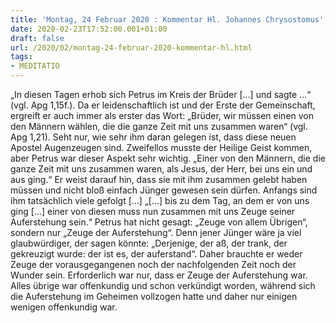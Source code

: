 ```yaml
---
title: 'Montag, 24 Februar 2020 : Kommentar Hl. Johannes Chrysostomus'
date: 2020-02-23T17:52:00.001+01:00
draft: false
url: /2020/02/montag-24-februar-2020-kommentar-hl.html
tags: 
- MEDITATIO
---
```


„In diesen Tagen erhob sich Petrus im Kreis der Brüder \[…\] und sagte …“ (vgl. Apg 1,15f.). Da er leidenschaftlich ist und der Erste der Gemeinschaft, ergreift er auch immer als erster das Wort: „Brüder, wir müssen einen von den Männern wählen, die die ganze Zeit mit uns zusammen waren“ (vgl. Apg 1,21). Seht nur, wie sehr ihm daran gelegen ist, dass diese neuen Apostel Augenzeugen sind. Zweifellos musste der Heilige Geist kommen, aber Petrus war dieser Aspekt sehr wichtig. „Einer von den Männern, die die ganze Zeit mit uns zusammen waren, als Jesus, der Herr, bei uns ein und aus ging.“ Er weist darauf hin, dass sie mit ihm zusammen gelebt haben müssen und nicht bloß einfach Jünger gewesen sein dürfen. Anfangs sind ihm tatsächlich viele gefolgt \[…\] „\[…\] bis zu dem Tag, an dem er von uns ging \[…\] einer von diesen muss nun zusammen mit uns Zeuge seiner Auferstehung sein.“ Petrus hat nicht gesagt: „Zeuge von allem Übrigen“, sondern nur „Zeuge der Auferstehung“. Denn jener Jünger wäre ja viel glaubwürdiger, der sagen könnte: „Derjenige, der aß, der trank, der gekreuzigt wurde: der ist es, der auferstand“. Daher brauchte er weder Zeuge der vorausgegangenen noch der nachfolgenden Zeit noch der Wunder sein. Erforderlich war nur, dass er Zeuge der Auferstehung war. Alles übrige war offenkundig und schon verkündigt worden, während sich die Auferstehung im Geheimen vollzogen hatte und daher nur einigen wenigen offenkundig war.